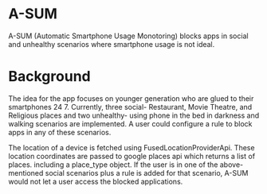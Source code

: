 # A-SUM
A-SUM (Automatic Smartphone Usage Monotoring) blocks apps in social and unhealthy scenarios where smartphone usage is not ideal.

# Background
The idea for the app focuses on younger generation who are glued to their smartphones 24 7. Currently, three social- Restaurant, Movie Theatre, and Religious places and two unhealthy- using phone in the bed in darkness and walking scenarios are implemented. A user could configure a rule to block apps in any of these scenarios. 


The location of a device is fetched using FusedLocationProviderApi. These location coordinates are passed to google places api which returns a list of places. including a place_type object. If the user is in one of the above-mentioned social scenarios plus a rule is added for that scenario, A-SUM would not let a user access the blocked applications.

